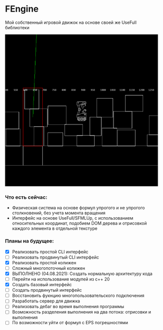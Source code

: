 # FEngine
Мой собственный игровой движок на основе своей же UseFull библиотеки 

![FEngine](https://github.com/Graph-Donte-Crypto/FEngine/blob/master/other/FEngine.png?raw=true)

### Что есть сейчас:
- Физическая система на основе формул упрогого и не упрогого столкновений, без учета момента вращения
- Интерфейс на основе UseFull/SFMLUp, с использованием относительных координат, подобием DOM дерева и отрисовкой каждого элемента в отдельной текстуре
### Планы на будущее:
- [x] Реализовать простой CLI интерфейс
- [ ] Реализовать продвинутый CLI интерфейс
- [x] Реализовать простой колижен
- [ ] Сложный многопоточный колижен
- [x] ВЫПОЛНЕНО (04.08.2021): Создать нормальную архитектуру кода
- [ ] Перейти на использование модулей из c++ 20
- [x] Создать базовый интерфейс
- [ ] Создать продвинутый интерфейс
- [ ] Восстановить фукнцию многопользовательского подключения
- [ ] Разработать сервер для движка
- [ ] Реализовать дебаг во время выполнения программы
- [ ] Возможность разделения выполнения на два потока: отрисовки и выполнения
- [ ] По возможности уйти от формул с EPS погрешностями
